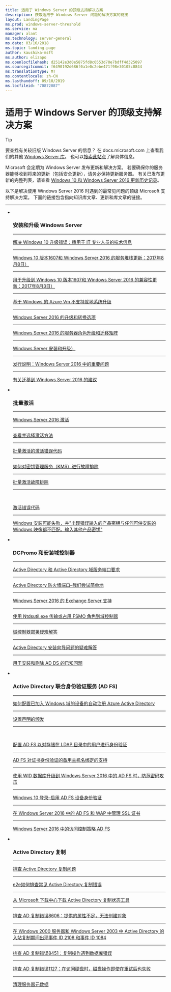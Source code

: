 ```yaml
---
title: 适用于 Windows Server 的顶级支持解决方案
description: 获取适用于 Windows Server 问题的解决方案的链接
layout: LandingPage
ms.prod: windows-server-threshold
ms.service: na
manager: alant
ms.technology: server-general
ms.date: 03/16/2018
ms.topic: landing-page
author: kaushika-msft
ms.author: elizapo
ms.openlocfilehash: d25142e3d0e5875fd8c0553d70e7bdff4d325097
ms.sourcegitcommit: f6490192d686f0a1e0c2ebe471f98e30105c0844
ms.translationtype: MT
ms.contentlocale: zh-CN
ms.lasthandoff: 09/10/2019
ms.locfileid: "70872087"
---
```

# <a name="top-support-solutions-for-windows-server"></a>适用于 Windows Server 的顶级支持解决方案

>[!TIP]
> 要查找有关较旧版 Windows Server 的信息？ 在 docs.microsoft.com 上查看我们的其他 [Windows Server 库](/previous-versions/windows/)。 也可以[搜索此站点](https://docs.microsoft.com/search/index?search=Windows+Server&dataSource=previousVersions)了解具体信息。

Microsoft 会定期为 Windows Server 发布更新和解决方案。 若要确保你的服务器能够收到将来的更新（包括安全更新），请务必保持更新服务器。 有关已发布更新的完整列表，请查看 [Windows 10 和 Windows Server 2016 更新历史记录](https://support.microsoft.com/en-us/help/4000825/windows-10-windows-server-2016-update-history)。

以下是解决使用 Windows Server 2016 时遇到的最常见问题的顶级 Microsoft 支持解决方案。 下面的链接包含指向知识库文章、更新和库文章的链接。

<HR />

<ul class="cardsF panelContent">
<li>
        <div class="cardSize">
            <div class="cardPadding">
                <div class="card">
                    <div class="cardImageOuter">
                        <div class="cardImage">
                            <img src="../media/i-troubleshoot.svg" alt="" />
                        </div>
                    </div>
                    <div class="cardText">
                        <h3>安装和升级 Windows Server</h3>
<hr> 
                        <a href="\windows\deployment\upgrade\resolve-windows-10-upgrade-errors">解决 Windows 10 升级错误：适用于 IT 专业人员的技术信息</a>
<hr> 
                        <p><a href="https://support.microsoft.com/en-US/help/4035631">Windows 10 版本1607和 Windows Server 2016 的服务堆栈更新：2017年8月8日）</a></p>
<hr> 
                        <p><a href="https://support.microsoft.com/en-US/help/4033524">用于升级到 Windows 10 版本1607和 Windows Server 2016 的兼容性更新：2017年8月3日）</a></p>
<hr>
                        <p><a href="https://support.microsoft.com/en-US/help/4014997">基于 Windows 的 Azure Vm 不支持就地系统升级</a></p>
<hr>
                        <p><a href="..\get-started\supported-upgrade-paths.md">Windows Server 2016 的升级和转换选项</a></p>
<hr>
                       <p><a href="..\get-started\server-role-upgradeability-table.md">Windows Server 2016 的服务器角色升级和迁移矩阵</a></p>
<hr>
                       <p><a href="..\get-started\installation-and-upgrade.md">Windows Server 安装和升级）</a></p>
<hr>
                       <p><a href="..\get-started\windows-server-2016-ga-release-notes.md">发行说明：Windows Server 2016 中的重要问题</a></p>
<hr>
                       <p><a href="..\get-started\recommendations-moving-to-server2016.md">有关迁移到 Windows Server 2016 的建议</a></p>
                    </div>
                </div>
            </div>
        </div>
    </li>
<li>
 <div class="cardSize">
            <div class="cardPadding">
                <div class="card">
                    <div class="cardImageOuter">
                        <div class="cardImage">
                            <img src="../media/i-troubleshoot.svg" alt="" />
                        </div>
                    </div>
                    <div class="cardText">
                        <h3>批量激活</h3>
<hr> 
                        <a href="../get-started/server-2016-activation.md">Windows Server 2016 激活</a>
<hr>
                        <p><a href="https://technet.microsoft.com/library/jj134256(ws.11).aspx">查看并选择激活方法</a></p>
<hr>
                        <p><a href="https://technet.microsoft.com/library/dn502528.aspx">批量激活的激活错误代码</a></p>
<hr>
                        <p><a href="https://technet.microsoft.com/library/ee939272.aspx">如何对密钥管理服务（KMS）进行故障排除</a></p>
<hr>
                        <p><a href="https://technet.microsoft.com/library/ff793439.aspx">批量激活故障排除</a></p>
<hr><br/>                        <p><a href="https://technet.microsoft.com/library/ff793399.aspx">激活错误代码</a></p>
<hr>
                        <p><a href="https://support.microsoft.com/help/2796988/windows-8-or-windows-server-2012-installation-may-fail-with-error-mess">Windows 安装可能失败，并&quot;出现错误输入的产品密钥与任何可供安装的 Windows 映像都不匹配。输入其他产品密钥&quot;</a></p>
                    </div>
                </div>
            </div>
        </div>
    </li>
<li>
 <div class="cardSize">
            <div class="cardPadding">
                <div class="card">
                    <div class="cardImageOuter">
                        <div class="cardImage">
                            <img src="../media/i-troubleshoot.svg" alt="" />
                        </div>
                    </div>
                    <div class="cardText">
                        <h3>DCPromo 和安装域控制器</h3>
<hr> 
                        <a href="https://technet.microsoft.com/library/dd772723(v=ws.10).aspx">Active Directory 和 Active Directory 域服务端口要求</a>
<hr>
                        <p> <a href="http://blogs.msmvps.com/acefekay/2011/11/01/active-directory-firewall-ports-let-s-try-to-make-this-simple/">Active Directory 防火墙端口–我们尝试简单地</a></p>
<hr>
                        <p><a href="https://technet.microsoft.com/library/ff728623(v=exchg.150).aspx">Windows Server 2016 的 Exchange Server 支持</a></p>
<hr>
                        <p><a href="https://support.microsoft.com/kb/255504">使用 Ntdsutil.exe 传输或占用 FSMO 角色到域控制器</a></p>
<hr>
                        <p><a href="../identity/ad-ds/deploy/troubleshooting-domain-controller-deployment.md">域控制器部署疑难解答</a></p>
<hr>
                        <p><a href="https://msdn.microsoft.com/library/bb727058.aspx">Active Directory 安装向导问题的疑难解答</a></p>
<hr>
                        <p><a href="https://technet.microsoft.com/library/cc754463(v=ws.10).aspx">用于安装和删除 AD DS 的已知问题</a></p>
                      </div>
                 </div>
            </div>
        </div>
    </li>
<li>
 <div class="cardSize">
            <div class="cardPadding">
                <div class="card">
                    <div class="cardImageOuter">
                        <div class="cardImage">
                            <img src="../media/i-troubleshoot.svg" alt="" />
                        </div>
                    </div>
                    <div class="cardText">
                        <h3>Active Directory 联合身份验证服务 (AD FS)</h3>
<hr> 
                        <a href="/azure/active-directory/active-directory-conditional-access-automatic-device-registration-setup">如何配置已加入 Windows 域的设备的自动注册 Azure Active Directory</a>
<hr>
                        <p><a href="/azure/active-directory/device-management-hybrid-azuread-joined-devices-setup#step-2-setup-issuance-of-claims">设置声明的颁发</a></p>
<hr><br/>                        <p><a href="../identity/ad-fs/operations/configure-ad-fs-to-authenticate-users-stored-in-ldap-directories.md">配置 AD FS 以对存储在 LDAP 目录中的用户进行身份验证</a></p>
<hr>
                        <p><a href="../identity/ad-fs/operations/ad-fs-support-for-alternate-hostname-binding-for-certificate-authentication.md">AD FS 对证书身份验证的备用主机名绑定的支持</a></p>
<hr>
                        <p><a href="https://blogs.technet.microsoft.com/tspring/2017/01/20/federated-to-microsoft-cloud-and-account-lockouts/"></a>
                        <a href="../identity/ad-fs/deployment/upgrading-to-ad-fs-in-windows-server-2016.md">使用 WID 数据库升级到 Windows Server 2016 中的 AD FS 时，防范密码攻击</a></p>
<hr>
                        <p><a href="../identity/ad-fs/operations/configure-device-based-conditional-access-on-premises.md">Windows 10 登录–启用 AD FS 设备身份验证</a></p>
<hr>
                        <p><a href="../identity/ad-fs/operations/manage-ssl-certificates-ad-fs-wap-2016.md">在 Windows Server 2016 中的 AD FS 和 WAP 中管理 SSL 证书</a></p>
<hr>
                        <p><a href="../identity/ad-fs/operations/access-control-policies-in-ad-fs.md">Windows Server 2016 中的访问控制策略 AD FS</a></p>
                      </div>
                 </div>
            </div>
        </div>
    </li>
<li>
 <div class="cardSize">
            <div class="cardPadding">
                <div class="card">
                    <div class="cardImageOuter">
                        <div class="cardImage">
                            <img src="../media/i-troubleshoot.svg" alt="" />
                        </div>
                    </div>
                    <div class="cardText">
                        <h3>Active Directory 复制</h3>
<hr> 
                         <a href="../identity/ad-ds/manage/troubleshoot/troubleshooting-active-directory-replication-problems.md">排查 Active Directory 复制问题</a>
<hr>
                         <a href="https://www.microsoft.com/en-in/download/details.aspx?id=30005">e2e如何排查常见 Active Directory 复制错误</a>
<hr>
                         <a href="https://support.microsoft.com/kb/3108513">从 Microsoft 下载中心下载 Active Directory 复制状态工具</a>
<hr>
                         <a href="https://support.microsoft.com/kb/2028495">排查 AD 复制错误8606：提供的属性不足，无法创建对象</a></p>
<hr>
                         <a href="https://support.microsoft.com/kb/837932">在 Windows 2000 服务器和 Windows Server 2003 中 Active Directory 的入站复制期间出现事件 ID 2108 和事件 ID 1084</a>
<hr>
                         <a href="https://support.microsoft.com/kb/2645996">排查 AD 复制错误8451：复制操作遇到数据库错误</a>
<hr>
                         <a href="https://support.microsoft.com/kb/2025726">排查 AD 复制错误1127：在访问硬盘时，磁盘操作即使在重试后也失败</a>
<hr>
                         <a href="https://technet.microsoft.com/library/cc816907.aspx">清理服务器元数据</a>
                    </div>
                </div>
            </div>
        </div>
    </li>
</ul>